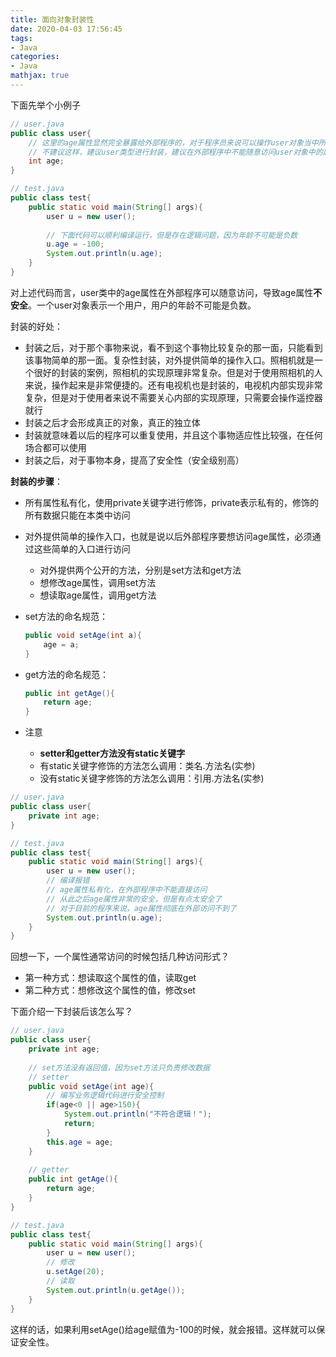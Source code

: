 ```yaml
---
title: 面向对象封装性
date: 2020-04-03 17:56:45
tags:
- Java
categories:
- Java
mathjax: true
---
```


下面先举个小例子

```java
// user.java
public class user{
    // 这里的age属性显然完全暴露给外部程序的，对于程序员来说可以操作user对象当中所有的细节，导致user中部分数据不安全
    // 不建议这样，建议user类型进行封装，建议在外部程序中不能随意访问user对象中的属性，这样可以保证属性的安全
    int age;
}

// test.java
public class test{
    public static void main(String[] args){
        user u = new user();
        
        // 下面代码可以顺利编译运行，但是存在逻辑问题，因为年龄不可能是负数
        u.age = -100;
        System.out.println(u.age);
    }
}
```

对上述代码而言，user类中的age属性在外部程序可以随意访问，导致age属性**不安全**。一个user对象表示一个用户，用户的年龄不可能是负数。



封装的好处：

- 封装之后，对于那个事物来说，看不到这个事物比较复杂的那一面，只能看到该事物简单的那一面。复杂性封装，对外提供简单的操作入口。照相机就是一个很好的封装的案例，照相机的实现原理非常复杂。但是对于使用照相机的人来说，操作起来是非常便捷的。还有电视机也是封装的，电视机内部实现非常复杂，但是对于使用者来说不需要关心内部的实现原理，只需要会操作遥控器就行
- 封装之后才会形成真正的对象，真正的独立体
- 封装就意味着以后的程序可以重复使用，并且这个事物适应性比较强，在任何场合都可以使用
- 封装之后，对于事物本身，提高了安全性（安全级别高）





**封装的步骤**：

- 所有属性私有化，使用private关键字进行修饰，private表示私有的，修饰的所有数据只能在本类中访问

- 对外提供简单的操作入口，也就是说以后外部程序要想访问age属性，必须通过这些简单的入口进行访问

  - 对外提供两个公开的方法，分别是set方法和get方法
  - 想修改age属性，调用set方法
  - 想读取age属性，调用get方法

- set方法的命名规范：

  ```java
  public void setAge(int a){
      age = a;
  }
  ```

- get方法的命名规范：

  ```java
  public int getAge(){
      return age;
  }
  ```

- 注意

  - **setter和getter方法没有static关键字**
  - 有static关键字修饰的方法怎么调用：类名.方法名(实参)
  - 没有static关键字修饰的方法怎么调用：引用.方法名(实参)

```java
// user.java
public class user{
    private int age;
}

// test.java
public class test{
    public static void main(String[] args){
        user u = new user();
        // 编译报错
        // age属性私有化，在外部程序中不能直接访问
        // 从此之后age属性非常的安全，但是有点太安全了
        // 对于目前的程序来说，age属性彻底在外部访问不到了
        System.out.println(u.age);
    }
}
```



回想一下，一个属性通常访问的时候包括几种访问形式？

- 第一种方式：想读取这个属性的值，读取get
- 第二种方式：想修改这个属性的值，修改set



下面介绍一下封装后该怎么写？

```java
// user.java
public class user{
    private int age;
    
    // set方法没有返回值，因为set方法只负责修改数据
    // setter
    public void setAge(int age){
        // 编写业务逻辑代码进行安全控制
        if(age<0 || age>150){
            System.out.println("不符合逻辑！");
            return;
        }
        this.age = age;
	}
    
    // getter
    public int getAge(){
        return age;
    }
}

// test.java
public class test{
    public static void main(String[] args){
        user u = new user();
        // 修改
        u.setAge(20);
        // 读取
        System.out.println(u.getAge());
    }
}
```

这样的话，如果利用setAge()给age赋值为-100的时候，就会报错。这样就可以保证安全性。